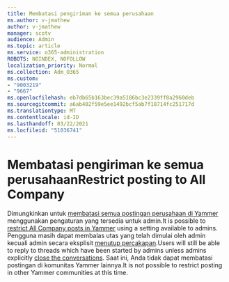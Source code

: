 ```yaml
---
title: Membatasi pengiriman ke semua perusahaan
ms.author: v-jmathew
author: v-jmathew
manager: scotv
audience: Admin
ms.topic: article
ms.service: o365-administration
ROBOTS: NOINDEX, NOFOLLOW
localization_priority: Normal
ms.collection: Adm_O365
ms.custom:
- "9003219"
- "9667"
ms.openlocfilehash: eb7db65b163bec39a5186bc3e2339ff8a2960deb
ms.sourcegitcommit: a6ab402f59e5ee1492bcf5ab7f18714fc251717d
ms.translationtype: MT
ms.contentlocale: id-ID
ms.lasthandoff: 03/22/2021
ms.locfileid: "51036741"
---
```

# <a name="restrict-posting-to-all-company"></a><span data-ttu-id="6e955-102">Membatasi pengiriman ke semua perusahaan</span><span class="sxs-lookup"><span data-stu-id="6e955-102">Restrict posting to All Company</span></span>

<span data-ttu-id="6e955-103">Dimungkinkan untuk [membatasi semua postingan perusahaan di Yammer](https://support.microsoft.com/office/restrict-all-company-posts-in-yammer-3219d2ae-db15-4c9f-9dd2-28559ae39a97) menggunakan pengaturan yang tersedia untuk admin.</span><span class="sxs-lookup"><span data-stu-id="6e955-103">It is possible to [restrict All Company posts in Yammer](https://support.microsoft.com/office/restrict-all-company-posts-in-yammer-3219d2ae-db15-4c9f-9dd2-28559ae39a97) using a setting available to admins.</span></span> <span data-ttu-id="6e955-104">Pengguna masih dapat membalas utas yang telah dimulai oleh admin kecuali admin secara eksplisit [menutup percakapan](https://support.microsoft.com/office/pin-close-and-report-conversations-in-yammer-62a5fbc2-ff1b-4418-9334-d2b4b17062cb).</span><span class="sxs-lookup"><span data-stu-id="6e955-104">Users will still be able to reply to threads which have been started by admins unless admins explicitly [close the conversations](https://support.microsoft.com/office/pin-close-and-report-conversations-in-yammer-62a5fbc2-ff1b-4418-9334-d2b4b17062cb).</span></span> <span data-ttu-id="6e955-105">Saat ini, Anda tidak dapat membatasi postingan di komunitas Yammer lainnya.</span><span class="sxs-lookup"><span data-stu-id="6e955-105">It is not possible to restrict posting in other Yammer communities at this time.</span></span>
